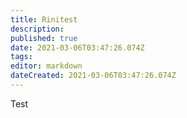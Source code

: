 ```yaml
---
title: Rinitest
description: 
published: true
date: 2021-03-06T03:47:26.074Z
tags: 
editor: markdown
dateCreated: 2021-03-06T03:47:26.074Z
---
```


Test